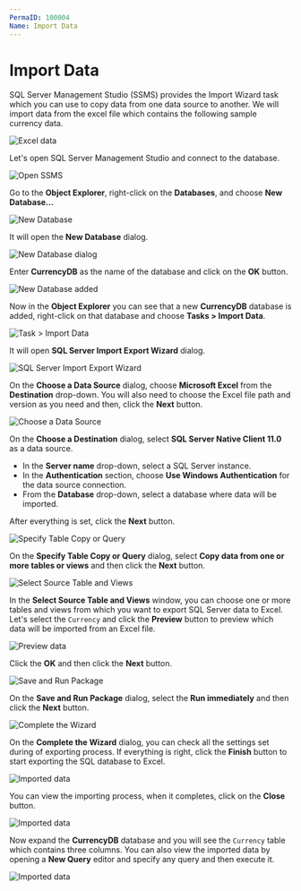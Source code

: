 ```yaml
---
PermaID: 100004
Name: Import Data
---
```


# Import Data

SQL Server Management Studio (SSMS) provides the Import Wizard task which you can use to copy data from one data source to another. We will import data from the excel file which contains the following sample currency data.

<img src="images/import-data.png" alt="Excel data">

Let's open SQL Server Management Studio and connect to the database. 

<img src="images/import-data-1.png" alt="Open SSMS">

Go to the **Object Explorer**, right-click on the **Databases**, and choose **New Database...** 

<img src="images/import-data-2.png" alt="New Database">

It will open the **New Database** dialog.

<img src="images/import-data-3.png" alt="New Database dialog">

Enter **CurrencyDB** as the name of the database and click on the **OK** button.

<img src="images/import-data-4.png" alt="New Database added">

Now in the **Object Explorer** you can see that a new **CurrencyDB** database is added, right-click on that database and choose **Tasks > Import Data**.

<img src="images/import-data-5.png" alt="Task > Import Data">

It will open **SQL Server Import Export Wizard** dialog.

<img src="images/import-data-6.png" alt="SQL Server Import Export Wizard">

On the **Choose a Data Source** dialog, choose **Microsoft Excel** from the **Destination** drop-down. You will also need to choose the Excel file path and version as you need and then, click the **Next** button.

<img src="images/import-data-7.png" alt="Choose a Data Source">

On the **Choose a Destination** dialog, select **SQL Server Native Client 11.0** as a data source. 

 - In the **Server name** drop-down, select a SQL Server instance. 
 - In the **Authentication** section, choose **Use Windows Authentication** for the data source connection.
 - From the **Database** drop-down, select a database where data will be imported.

After everything is set, click the **Next** button. 

<img src="images/import-data-8.png" alt="Specify Table Copy or Query">

On the **Specify Table Copy or Query** dialog, select **Copy data from one or more tables or views** and then click the **Next** button.

<img src="images/import-data-9.png" alt="Select Source Table and Views">

In the **Select Source Table and Views** window, you can choose one or more tables and views from which you want to export SQL Server data to Excel. Let's select the `Currency` and click the **Preview** button to preview which data will be imported from an Excel file. 

<img src="images/import-data-10.png" alt="Preview data">

Click the **OK** and then click the **Next** button.

<img src="images/import-data-11.png" alt="Save and Run Package">

On the **Save and Run Package** dialog, select the **Run immediately** and then click the **Next** button.

<img src="images/import-data-12.png" alt="Complete the Wizard"> 

On the **Complete the Wizard** dialog, you can check all the settings set during of exporting process. If everything is right, click the **Finish** button to start exporting the SQL database to Excel.

<img src="images/import-data-13.png" alt="Imported data"> 

You can view the importing process, when it completes, click on the **Close** button.

<img src="images/import-data-14.png" alt="Imported data"> 

Now expand the **CurrencyDB** database and you will see the `Currency` table which contains three columns. You can also view the imported data by opening a **New Query** editor and specify any query and then execute it.

<img src="images/import-data-15.png" alt="Imported data"> 